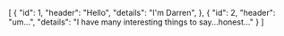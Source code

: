 [
  {
    "id": 1,
    "header": "Hello",
    "details": "I'm Darren",
  },
  {
    "id": 2,
    "header": "um...",
    "details": "I have many interesting things to say...honest..."
  }
]
